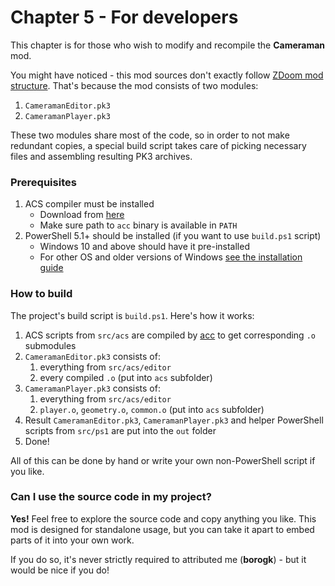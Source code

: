 # Chapter 5 -  For developers

This chapter is for those who wish to modify and recompile the **Cameraman** mod.

You might have noticed - this mod sources don't exactly follow [ZDoom mod structure](https://zdoom.org/wiki/Using_ZIPs_as_WAD_replacement).
That's because the mod consists of two modules:
1. `CameramanEditor.pk3`
2. `CameramanPlayer.pk3`

These two modules share most of the code, so in order to not make redundant copies, a special build script takes care of picking necessary files and assembling resulting PK3 archives.

### Prerequisites

1. ACS compiler must be installed
    - Download from [here](https://zdoom.org/downloads)
    - Make sure path to `acc` binary is available in `PATH`
2. PowerShell 5.1+ should be installed (if you want to use `build.ps1` script)
   - Windows 10 and above should have it pre-installed
   - For other OS and older versions of Windows [see the installation guide](https://docs.microsoft.com/en-us/powershell/scripting/install/installing-powershell)

### How to build

The project's build script is `build.ps1`. Here's how it works:
1. ACS scripts from `src/acs` are compiled by [acc](https://zdoom.org/wiki/ACC) to get corresponding `.o` submodules
2. `CameramanEditor.pk3` consists of:
    1. everything from `src/acs/editor`
    2. every compiled `.o` (put into `acs` subfolder)
3. `CameramanPlayer.pk3` consists of:
    1. everything from `src/acs/editor`
    2. `player.o`, `geometry.o`, `common.o` (put into `acs` subfolder)
4. Result `CameramanEditor.pk3`, `CameramanPlayer.pk3` and helper PowerShell scripts from `src/ps1` are put into the `out` folder
5. Done!

All of this can be done by hand or write your own non-PowerShell script if you like.

### Can I use the source code in my project?

**Yes!** Feel free to explore the source code and copy anything you like. This mod is designed for standalone usage, 
but you can take it apart to embed parts of it into your own work.

If you do so, it's never strictly required to attributed me (**borogk**) - but it would be nice if you do!


